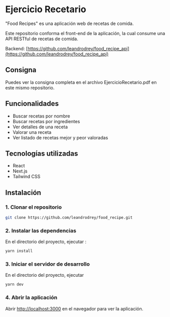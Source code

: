 # Ejercicio Recetario
"Food Recipes" es una aplicación web de recetas de comida. 

Este repositorio conforma el front-end de la aplicación, la cual consume una API RESTful de recetas de comida.

Backend: [https://github.com/leandrodrey/food_recipe_api](https://github.com/leandrodrey/food_recipe_api)

## Consigna
Puedes ver la consigna completa en el archivo EjercicioRecetario.pdf en este mismo repositorio.

## Funcionalidades
- Buscar recetas por nombre
- Buscar recetas por ingredientes
- Ver detalles de una receta
- Valorar una receta
- Ver listado de recetas mejor y peor valoradas

## Tecnologías utilizadas
- React
- Next.js
- Tailwind CSS

## Instalación

### 1. Clonar el repositorio
```bash
git clone https://github.com/leandrodrey/food_recipe.git
```

### 2. Instalar las dependencias
En el directorio del proyecto, ejecutar
:
```bash
yarn install
```

### 3. Iniciar el servidor de desarrollo
En el directorio del proyecto, ejecutar
```bash
yarn dev
```

### 4. Abrir la aplicación
Abrir [http://localhost:3000](http://localhost:3000) en el navegador para ver la aplicación.
